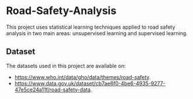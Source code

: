 # Road-Safety-Analysis
This project uses statistical learning techniques applied to road safety analysis in two main areas: unsupervised learning and supervised learning.

## Dataset

The datasets used in this project are available on: 
  - https://www.who.int/data/gho/data/themes/road-safety.
  - https://www.data.gov.uk/dataset/cb7ae6f0-4be6-4935-9277-47e5ce24a11f/road-safety-data.

